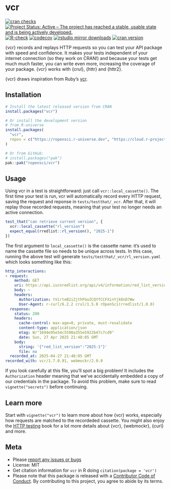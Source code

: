 
# vcr

<!-- README.md is generated from README.Rmd. Please edit that file -->

[![cran
checks](https://badges.cranchecks.info/worst/vcr.svg)](https://CRAN.R-project.org/package=vcr)
[![Project Status: Active – The project has reached a stable, usable
state and is being actively
developed.](https://www.repostatus.org/badges/latest/active.svg)](https://www.repostatus.org/#active)
[![R-check](https://github.com/ropensci/vcr/workflows/R-check/badge.svg)](https://github.com/ropensci/vcr/actions/)
[![codecov](https://codecov.io/gh/ropensci/vcr/branch/main/graph/badge.svg)](https://app.codecov.io/gh/ropensci/vcr)
[![rstudio mirror
downloads](https://cranlogs.r-pkg.org/badges/vcr)](https://github.com/r-hub/cranlogs.app)
[![cran
version](https://www.r-pkg.org/badges/version/vcr)](https://cran.r-project.org/package=vcr)

{vcr} records and replays HTTP requests so you can test your API package
with speed and confidence. It makes your tests independent of your
internet connection (so they work on CRAN!) and because your tests get
much much faster, you can write even more, increasing the coverage of
your package. {vcr} works with {crul}, {httr} and {httr2}.

{vcr} draws inspiration from Ruby’s [vcr](https://github.com/vcr/vcr).

## Installation

``` r
# Install the latest released version from CRAN
install.packages("vcr")

# Or install the development version
# from R-universe
install.packages(
  "vcr",
  repos = c("https://ropensci.r-universe.dev", "https://cloud.r-project.org")
)

# Or from GitHub:
# install.packages("pak")
pak::pak("ropensci/vcr")
```

## Usage

Using vcr in a test is straightforward: just call
`vcr::local_cassette()`. The first time your test is run, vcr will
automatically record every HTTP request, saving the request and reponse
in `tests/testthat/_vcr`. After that, it will replay those recorded
requests, meaning that your test no longer needs an active connection.

``` r
test_that("can retrieve current version", {
  vcr::local_cassette("rl_version")
  expect_equal(rredlist::rl_version(), "2025-1")
})
```

The first argument to `local_cassette()` is the cassette name: it’s used
to name the cassette file so needs to be unique across tests. In this
case, running the above test will generate
`tests/testthat/_vcr/rl_version.yaml` which looks something like this:

``` yaml
http_interactions:
- request:
    method: GET
    uri: https://api.iucnredlist.org/api/v4/information/red_list_version
    body: ~
    headers:
      Authorization: tVirteB2iZjthFGoZCQYfCCFXinYjk8nD7Ww
      User-Agent: r-curl/6.2.2 crul/1.5.0 rOpenSci(rredlist/1.0.0)
  response:
    status: 200
    headers:
      cache-control: max-age=0, private, must-revalidate
      content-type: application/json
      etag: W/"1694e95e54c5590a355e5922b47c7cd9"
      date: Sun, 27 Apr 2025 21:48:05 GMT
    body:
      string: '{"red_list_version":"2025-1"}'
      file: no
  recorded_at: 2025-04-27 21:48:05 GMT
recorded_with: vcr/1.7.0.91, webmockr/2.0.0
```

If you look carefully at this file, you’ll spot a big problem! It
includes the `Authorization` header meaning that we’ve accidentally
embedded a copy of our credentials in the package. To avoid this
problem, make sure to read `vignette("secrets")` before continuing.

## Learn more

Start with `vignette("vcr")` to learn more about how {vcr} works,
especially how requests are matched to the recordeded cassette. You
might also enjoy the [HTTP
testing](https://books.ropensci.org/http-testing/) book for a lot more
details about {vcr}, {webmockr}, {curl} and more.

## Meta

- Please [report any issues or
  bugs](https://github.com/ropensci/vcr/issues)
- License: MIT
- Get citation information for `vcr` in R doing
  `citation(package = 'vcr')`
- Please note that this package is released with a [Contributor Code of
  Conduct](https://ropensci.org/code-of-conduct/). By contributing to
  this project, you agree to abide by its terms.

